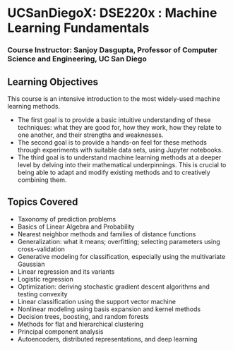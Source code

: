 # UCSanDiegoX: DSE220x : Machine Learning Fundamentals 

### Course Instructor: Sanjoy Dasgupta, Professor of Computer Science and Engineering, UC San Diego

## Learning Objectives
This course is an intensive introduction to the most widely-used machine learning methods. 
* The first goal is to provide a basic intuitive understanding of these techniques: what they are good for, how they work, how they relate to one another, and their strengths and weaknesses. 
* The second goal is to provide a hands-on feel for these methods through experiments with suitable data sets, using Jupyter notebooks. 
* The third goal is to understand machine learning methods at a deeper level by delving into their mathematical underpinnings. This is crucial to being able to adapt and modify existing methods and to creatively combining them.

## Topics Covered
* Taxonomy of prediction problems
* Basics of Linear Algebra and Probability
* Nearest neighbor methods and families of distance functions
* Generalization: what it means; overfitting; selecting parameters using cross-validation
* Generative modeling for classification, especially using the multivariate Gaussian
* Linear regression and its variants
* Logistic regression
* Optimization: deriving stochastic gradient descent algorithms and testing convexity
* Linear classification using the support vector machine
* Nonlinear modeling using basis expansion and kernel methods
* Decision trees, boosting, and random forests
* Methods for flat and hierarchical clustering
* Principal component analysis
* Autoencoders, distributed representations, and deep learning


